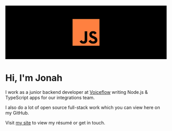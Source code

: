 [![JS](./banner.svg)](https://jonahsnider.com)

# Hi, I'm Jonah

I work as a junior backend developer at [Voiceflow](https://www.voiceflow.com/) writing Node.js & TypeScript apps for our integrations team.

I also do a lot of open source full-stack work which you can view here on my GitHub.

Visit [my site](https://jonahsnider.com) to view my résumé or get in touch.
